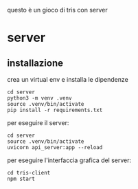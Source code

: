 questo è un gioco di tris con server


# server

## installazione

crea un virtual env e installa le dipendenze
 	
	cd server
	python3 -m venv .venv
	source .venv/bin/activate
	pip install -r requirements.txt


per eseguire il server:

	cd server
	source .venv/bin/activate
	uvicorn api_server:app --reload


per eseguire l'interfaccia grafica del server:
	
	cd tris-client
	npm start
	

